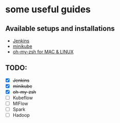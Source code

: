 # some useful guides

## Available setups and installations
- [Jenkins](jenkins_setup/README.md)
- [minikube](minikube_setup/README.md)
- [oh-my-zsh for MAC & LINUX](oh-my-zsh_setup)

## TODO:
- [x] ~~Jenkins~~
- [x] ~~minikube~~
- [x] ~~oh-my-zsh~~
- [ ] Kubeflow
- [ ] MlFlow
- [ ] Spark
- [ ] Hadoop